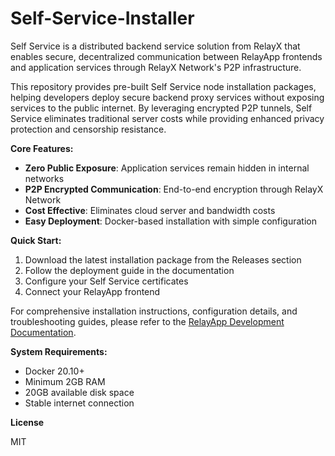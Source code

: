 # Self-Service-Installer

Self Service is a distributed backend service solution from RelayX that enables secure, decentralized communication between RelayApp frontends and application services through RelayX Network's P2P infrastructure.

This repository provides pre-built Self Service node installation packages, helping developers deploy secure backend proxy services without exposing services to the public internet. By leveraging encrypted P2P tunnels, Self Service eliminates traditional server costs while providing enhanced privacy protection and censorship resistance.

**Core Features:**
* **Zero Public Exposure**: Application services remain hidden in internal networks
* **P2P Encrypted Communication**: End-to-end encryption through RelayX Network
* **Cost Effective**: Eliminates cloud server and bandwidth costs
* **Easy Deployment**: Docker-based installation with simple configuration

**Quick Start:**
1. Download the latest installation package from the Releases section
2. Follow the deployment guide in the documentation
3. Configure your Self Service certificates
4. Connect your RelayApp frontend

For comprehensive installation instructions, configuration details, and troubleshooting guides, please refer to the [RelayApp Development Documentation](https://relayx.gitbook.io).

**System Requirements:**
* Docker 20.10+
* Minimum 2GB RAM
* 20GB available disk space
* Stable internet connection

**License**

MIT
